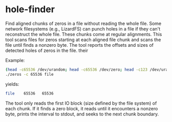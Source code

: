 # hole-finder
Find aligned chunks of zeros in a file without reading the whole file.
Some network filesystems (e.g., LizardFS) can punch holes in a file if they can't reconstruct the whole file.
These chunks come at regular alignments. This tool scans files for zeros starting at each aligned file chunk and
scans the file until finds a nonzero byte. The tool reports the offsets and sizes of detected holes of zeros in the file. their

Example:


```sh
(head -c65536 /dev/urandom; head -c65536 /dev/zero; head -c123 /dev/urandom) > file
./zeros -c 65536 file
```

yields:

```sh
file    65536   65536
```

The tool only reads the first IO block (size defined by the file
system) of each chunk.  If it finds a zero block, it reads until it
encounters a nonzero byte, prints the interval to stdout, and seeks to
the next chunk boundary.
